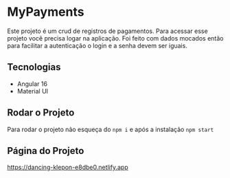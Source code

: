 # MyPayments

Este projeto é um crud de registros de pagamentos. Para acessar esse projeto você precisa logar na aplicação.
Foi feito com dados mocados então para facilitar a autenticação o login e a senha devem ser iguais.

## Tecnologias
 *  Angular 16
 *  Material UI

## Rodar o Projeto

Para rodar o projeto não esqueça do `npm i` e após a instalação `npm start` 

## Página do Projeto
https://dancing-klepon-e8dbe0.netlify.app
